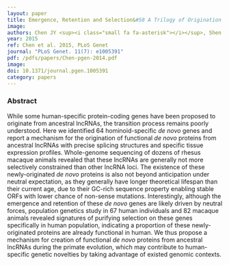 ```yaml
---
layout: paper
title: Emergence, Retention and Selection&#58 A Trilogy of Origination for Functional <em>De Novo</em> Proteins from Ancestral LncRNAs in Primates
image: 
authors: Chen JY <sup><i class="small fa fa-asterisk"></i></sup>, Shen QS <sup><i class="small fa fa-asterisk"></i></sup>, Zhou WZ <sup><i class="small fa fa-asterisk"></i></sup>, Peng J, He BZ, Li Y, Liu CJ, Luan X, Ding W, Li S, Chen C, Tan BC, Zhang YE, He A <sup><i class="small fa fa-envelope"></i></sup>, Li CY <sup><i class="small fa fa-envelope"></i></sup>
year: 2015
ref: Chen et al. 2015, PLoS Genet
journal: "PLoS Genet. 11(7): e1005391"
pdf: /pdfs/papers/Chen-pgen-2014.pdf 
image: 
doi: 10.1371/journal.pgen.1005391
category: papers
---
```


### Abstract ###
While some human-specific protein-coding genes have been proposed to originate from ancestral lncRNAs, the transition process remains poorly understood. Here we identified 64 hominoid-specific *de novo* genes and report a mechanism for the origination of functional *de novo* proteins from ancestral lncRNAs with precise splicing structures and specific tissue expression profiles. Whole-genome sequencing of dozens of rhesus macaque animals revealed that these lncRNAs are generally not more selectively constrained than other lncRNA loci. The existence of these newly-originated *de novo* proteins is also not beyond anticipation under neutral expectation, as they generally have longer theoretical lifespan than their current age, due to their GC-rich sequence property enabling stable ORFs with lower chance of non-sense mutations. Interestingly, although the emergence and retention of these *de novo* genes are likely driven by neutral forces, population genetics study in 67 human individuals and 82 macaque animals revealed signatures of purifying selection on these genes specifically in human population, indicating a proportion of these newly-originated proteins are already functional in human. We thus propose a mechanism for creation of functional *de novo* proteins from ancestral lncRNAs during the primate evolution, which may contribute to human-specific genetic novelties by taking advantage of existed genomic contexts.
